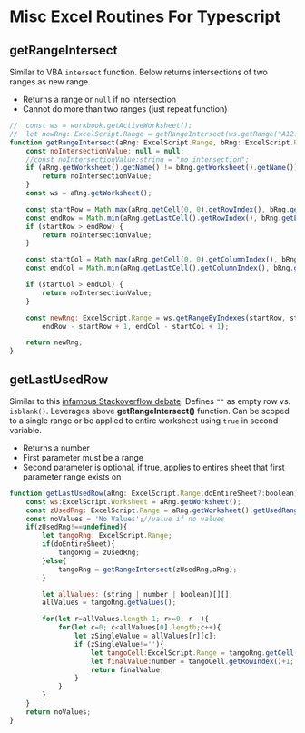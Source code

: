 # Misc Excel Routines For Typescript

## getRangeIntersect
Similar to VBA `intersect` function. Below returns intersections of two ranges as new range.

 - Returns a range or `null` if no intersection
 - Cannot do more than two ranges (just repeat function)

```*.js
//	const ws = workbook.getActiveWorksheet();
//	let newRng: ExcelScript.Range = getRangeIntersect(ws.getRange("A12:G19"),ws.getRange("A:C"));
function getRangeIntersect(aRng: ExcelScript.Range, bRng: ExcelScript.Range): ExcelScript.Range {
    const noIntersectionValue: null = null;
    //const noIntersectionValue:string = "no intersection";
    if (aRng.getWorksheet().getName() != bRng.getWorksheet().getName()) {
        return noIntersectionValue;
    }
    const ws = aRng.getWorksheet();

    const startRow = Math.max(aRng.getCell(0, 0).getRowIndex(), bRng.getCell(0, 0).getRowIndex());
    const endRow = Math.min(aRng.getLastCell().getRowIndex(), bRng.getLastCell().getRowIndex());
    if (startRow > endRow) {
        return noIntersectionValue;
    }

    const startCol = Math.max(aRng.getCell(0, 0).getColumnIndex(), bRng.getCell(0, 0).getColumnIndex());
    const endCol = Math.min(aRng.getLastCell().getColumnIndex(), bRng.getLastCell().getColumnIndex());

    if (startCol > endCol) {
        return noIntersectionValue;
    }

    const newRng: ExcelScript.Range = ws.getRangeByIndexes(startRow, startCol,
        endRow - startRow + 1, endCol - startCol + 1);

    return newRng;
}
```

## getLastUsedRow
Similar to this [infamous Stackoverflow debate](https://stackoverflow.com/questions/11169445/find-last-used-cell-in-excel-vba/59081657#59081657). Defines `""` as empty row vs. `isblank()`. Leverages above **getRangeIntersect()** function. Can be scoped to a single range or be applied to entire worksheet using `true` in second variable.

 - Returns a number
 - First parameter must be a range
 - Second parameter is optional, if true, applies to entires sheet that first parameter range exists on

```*.js
function getLastUsedRow(aRng: ExcelScript.Range,doEntireSheet?:boolean){
	const ws:ExcelScript.Worksheet = aRng.getWorksheet();
	const zUsedRng: ExcelScript.Range = aRng.getWorksheet().getUsedRange();
	const noValues = 'No Values';//value if no values
	if(zUsedRng!==undefined){
		let tangoRng: ExcelScript.Range;
		if(doEntireSheet){
			tangoRng = zUsedRng;
		}else{
			tangoRng = getRangeIntersect(zUsedRng,aRng);
		}

		let allValues: (string | number | boolean)[][];
		allValues = tangoRng.getValues();

		for(let r=allValues.length-1; r>=0; r--){
			for(let c=0; c<allValues[0].length;c++){
				let zSingleValue = allValues[r][c];
				if (zSingleValue!=''){
					let tangoCell:ExcelScript.Range = tangoRng.getCell(r,c);
					let finalValue:number = tangoCell.getRowIndex()+1;
					return finalValue;
				}
			}
		}
	}
	return noValues;
}
```


